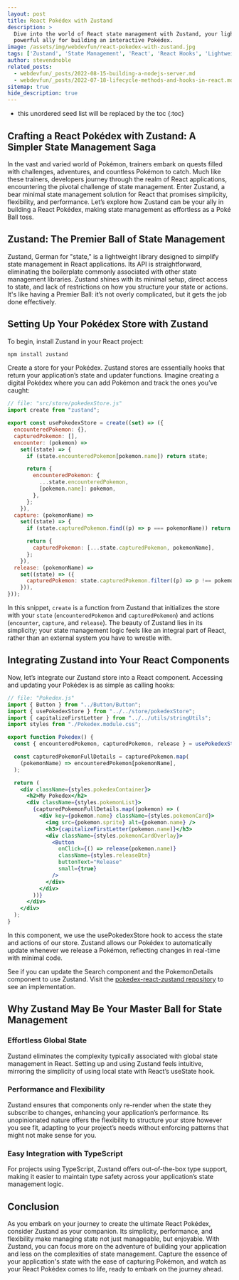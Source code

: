 ```yaml
---
layout: post
title: React Pokédex with Zustand
description: >
  Dive into the world of React state management with Zustand, your lightweight and
  powerful ally for building an interactive Pokédex.
image: /assets/img/webdevfun/react-pokedex-with-zustand.jpg
tags: ['Zustand', 'State Management', 'React', 'React Hooks', 'Lightweight State Management', 'PokeAPI']
author: stevendnoble
related_posts:
  - webdevfun/_posts/2022-08-15-building-a-nodejs-server.md
  - webdevfun/_posts/2022-07-18-lifecycle-methods-and-hooks-in-react.md
sitemap: true
hide_description: true
---
```


* this unordered seed list will be replaced by the toc
{:toc}

## Crafting a React Pokédex with Zustand: A Simpler State Management Saga

In the vast and varied world of Pokémon, trainers embark on quests filled with challenges, adventures, and countless Pokémon to catch. Much like these trainers, developers journey through the realm of React applications, encountering the pivotal challenge of state management. Enter Zustand, a bear minimal state management solution for React that promises simplicity, flexibility, and performance. Let’s explore how Zustand can be your ally in building a React Pokédex, making state management as effortless as a Poké Ball toss.

## Zustand: The Premier Ball of State Management

Zustand, German for "state," is a lightweight library designed to simplify state management in React applications. Its API is straightforward, eliminating the boilerplate commonly associated with other state management libraries. Zustand shines with its minimal setup, direct access to state, and lack of restrictions on how you structure your state or actions. It's like having a Premier Ball: it’s not overly complicated, but it gets the job done effectively.

## Setting Up Your Pokédex Store with Zustand

To begin, install Zustand in your React project:

~~~bash
npm install zustand
~~~

Create a store for your Pokédex. Zustand stores are essentially hooks that return your application’s state and updater functions. Imagine creating a digital Pokédex where you can add Pokémon and track the ones you’ve caught:

~~~jsx
// file: "src/store/pokedexStore.js"
import create from "zustand";

export const usePokedexStore = create((set) => ({
  encounteredPokemon: {},
  capturedPokemon: [],
  encounter: (pokemon) =>
    set((state) => {
      if (state.encounteredPokemon[pokemon.name]) return state;

      return {
        encounteredPokemon: {
          ...state.encounteredPokemon,
          [pokemon.name]: pokemon,
        },
      };
    }),
  capture: (pokemonName) =>
    set((state) => {
      if (state.capturedPokemon.find((p) => p === pokemonName)) return state;

      return {
        capturedPokemon: [...state.capturedPokemon, pokemonName],
      };
    }),
  release: (pokemonName) =>
    set((state) => ({
      capturedPokemon: state.capturedPokemon.filter((p) => p !== pokemonName),
    })),
}));
~~~

In this snippet, `create` is a function from Zustand that initializes the store with your `state` (`encounteredPokemon` and `capturedPokemon`) and actions (`encounter`, `capture`, and `release`). The beauty of Zustand lies in its simplicity; your state management logic feels like an integral part of React, rather than an external system you have to wrestle with.

## Integrating Zustand into Your React Components

Now, let’s integrate our Zustand store into a React component. Accessing and updating your Pokédex is as simple as calling hooks:

~~~jsx
// file: "Pokedex.js"
import { Button } from "../Button/Button";
import { usePokedexStore } from "../../store/pokedexStore";
import { capitalizeFirstLetter } from "../../utils/stringUtils";
import styles from "./Pokedex.module.css";

export function Pokedex() {
  const { encounteredPokemon, capturedPokemon, release } = usePokedexStore();

  const capturedPokemonFullDetails = capturedPokemon.map(
    (pokemonName) => encounteredPokemon[pokemonName],
  );

  return (
    <div className={styles.pokedexContainer}>
      <h2>My Pokedex</h2>
      <div className={styles.pokemonList}>
        {capturedPokemonFullDetails.map((pokemon) => (
          <div key={pokemon.name} className={styles.pokemonCard}>
            <img src={pokemon.sprite} alt={pokemon.name} />
            <h3>{capitalizeFirstLetter(pokemon.name)}</h3>
            <div className={styles.pokemonCardOverlay}>
              <Button
                onClick={() => release(pokemon.name)}
                className={styles.releaseBtn}
                buttonText="Release"
                small={true}
              />
            </div>
          </div>
        ))}
      </div>
    </div>
  );
}
~~~

In this component, we use the usePokedexStore hook to access the state and actions of our store. Zustand allows our Pokédex to automatically update whenever we release a Pokémon, reflecting changes in real-time with minimal code.

See if you can update the Search component and the PokemonDetails component to use Zustand. Visit the [pokedex-react-zustand repository](https://github.com/stevendnoble/pokedex-react-zustand) to see an implementation.

## Why Zustand May Be Your Master Ball for State Management

### Effortless Global State

Zustand eliminates the complexity typically associated with global state management in React. Setting up and using Zustand feels intuitive, mirroring the simplicity of using local state with React’s useState hook.

### Performance and Flexibility

Zustand ensures that components only re-render when the state they subscribe to changes, enhancing your application’s performance. Its unopinionated nature offers the flexibility to structure your store however you see fit, adapting to your project’s needs without enforcing patterns that might not make sense for you.

### Easy Integration with TypeScript

For projects using TypeScript, Zustand offers out-of-the-box type support, making it easier to maintain type safety across your application’s state management logic.

## Conclusion

As you embark on your journey to create the ultimate React Pokédex, consider Zustand as your companion. Its simplicity, performance, and flexibility make managing state not just manageable, but enjoyable. With Zustand, you can focus more on the adventure of building your application and less on the complexities of state management. Capture the essence of your application's state with the ease of capturing Pokémon, and watch as your React Pokédex comes to life, ready to embark on the journey ahead.